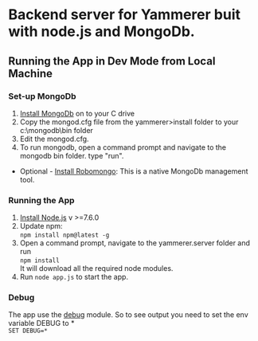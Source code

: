 # Backend server for Yammerer buit with node.js and MongoDb.

## Running the App in Dev Mode from Local Machine

### Set-up MongoDb

1. [Install MongoDb](https://www.mongodb.com/download-center#community) on to your C drive
2. Copy the mongod.cfg file from the yammerer>install folder to your c:\mongodb\bin folder
3. Edit the mongod.cfg.
3. To run mongodb, open a command prompt and navigate to the mongodb bin folder. type "run".    
* Optional - [Install Robomongo](https://robomongo.org/download): This is a native MongoDb management tool.

### Running the App

1. [Install Node.js](https://nodejs.org/en/) v >=7.6.0
2. Update npm:   
`npm install npm@latest -g`
3. Open a command prompt, navigate to the yammerer.server folder and run    
`npm install`    
 It will download all the required node modules.
4. Run `node app.js` to start the app.

### Debug
The app use the [debug](https://github.com/visionmedia/debug) module. So to see output you need to set the env variable DEBUG to *    
`SET DEBUG=*`

